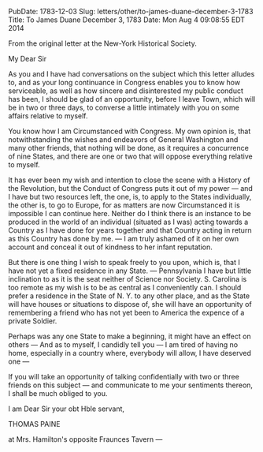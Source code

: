 PubDate: 1783-12-03
Slug: letters/other/to-james-duane-december-3-1783
Title: To James Duane  December 3, 1783
Date: Mon Aug  4 09:08:55 EDT 2014

   From the original letter at the New-York Historical Society.

   My Dear Sir

   As you and I have had conversations on the subject which this letter
   alludes to, and as your long continuance in Congress enables you to know
   how serviceable, as well as how sincere and disinterested my public conduct
   has been, I should be glad of an opportunity, before I leave Town, which
   will be in two or three days, to converse a little intimately with you on
   some affairs relative to myself.

   You know how I am Circumstanced with Congress. My own opinion is, that
   notwithstanding the wishes and endeavors of General Washington and many
   other friends, that nothing will be done, as it requires a concurrence of
   nine States, and there are one or two that will oppose everything relative
   to myself.

   It has ever been my wish and intention to close the scene with a History
   of the Revolution, but the Conduct of Congress puts it out of my 
   power &mdash; and I have but two resources left, the one, is, 
   to apply to the States
   individually, the other is, to go to Europe, for as matters are now
   Circumstanced it is impossible I can continue here. Neither do I think
   there is an instance to be produced in the world of an individual
   (situated as I was) acting towards a Country as I have done for years
   together and that Country acting in return as this Country has done by me.
   &mdash; I am truly ashamed of it on her own account and conceal 
   it out of kindness to her infant reputation.

   But there is one thing I wish to speak freely to you upon, which is, that
   I have not yet a fixed residence in any State. &mdash; Pennsylvania I 
   have but little inclination to as it is the seat neither of Science 
   nor Society. S. Carolina is too remote as my wish is to be as central as I
   conveniently can. I should prefer a residence in the State of N. Y.
   to any other place, and as the State will have houses or situations to
   dispose of, she will have an opportunity of remembering a friend who has
   not yet been to America the expence of a private Soldier.

   Perhaps was any one State to make a beginning, it might have an effect on
   others &mdash; And as to myself, I candidly tell you &mdash; I am tired 
   of having no home, especially in a country where, everybody will allow, 
   I have deserved one &mdash; 

   If you will take an opportunity of talking confidentially with two or
   three friends on this subject &mdash; and communicate to me your sentiments
   thereon, I shall be much obliged to you.

   I am Dear Sir your obt Hble servant,

   THOMAS PAINE

   at Mrs. Hamilton's opposite Fraunces Tavern &mdash;


